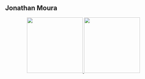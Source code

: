 ## Jonathan Moura
<div align="center">
  <a href="https://github.com/mourajj">
  <img height="180em" src="https://github-readme-stats.vercel.app/api/top-langs/?username=mourajj&layout=compact$theme=dracula"/>
  <img height="180em" src="https://github-readme-stats.vercel.app/api?username=mourajj&show_icons=true&theme=dracula"/>
</div>

  
